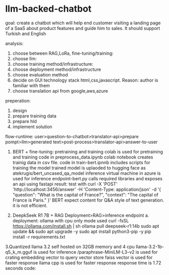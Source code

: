 # llm-backed-chatbot
goal:
create a chatbot which will help end customer visiting a landing page of a SaaS about product features and guide him to sales. It should support Turkish and English

analysis:
1. choose between RAG,LoRa, fine-tuning/training: 
3. choose llm: 
5. choose training method/infrastructure: 
7. choose deployment method/infrastructure
8. choose evaluation method
9. decide on GUI technology stack
   html,css,javascript. Reason: author is familiar with them
10. choose translation api from google,aws,azure


preperation:
1. design
2. prepare training data
3. prepare hld
4. implement solution

flow-runtime: 
user>question-to-chatbot>translator-api>prepare pompt>llm>generated text>post-process>translator-api>answer-to-user

1. BERT + fine-tuning:
   pretraining and training
      colab is used for pretraining and training
      code in preprocess_data.ipynb colab notebook creates trainig data in csv file.
      code in train-bert.ipnnb includes scripts for training the model
      trained model is uplaoded to hugging face as atekrugis/bert_uncased_qa_model
   inference
      virtual machine in azure is used for inference
      endpoint-bert.py calls required libraries and exposes an api using fastapi
   result:
      test with
         curl -X 'POST'   'http://localhost:3456/answer'   -H 'Content-Type: application/json'   -d '{
          "question": "What is the capital of France?",
          "context": "The capital of France is Paris."
        }'
      BERT expect content for Q&A style of text generation. it is not efficient.

2. DeepkSeek R1 7B + RAG
Deployment>RAG>inference endpoint
a. deployment: ollama with cpu only mode used
curl -fsSL https://ollama.com/install.sh | sh
ollama pull deepseek-r1:14b
sudo apt update && sudo apt upgrade -y
sudo apt install python3-pip -y
pip install -r requirements.txt

3.Quantized llama 3.2 self hosted on 32GB memory and 4 cpu
llama-3.2-1b-q5_k_m.gguf is used for inference
/paraphrase-MiniLM-L3-v2 is used for crating embedding vector to query vector store
faiss vector is used for faster response
llama cpp is used for faster response
response time is 1.72 seconds
code: 



